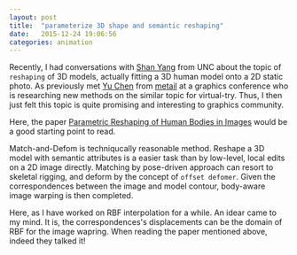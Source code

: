 ```yaml
---
layout: post
title:  "parameterize 3D shape and semantic reshaping"
date:   2015-12-24 19:06:56
categories: animation
---
```


Recently, I had conversations with [Shan Yang] from UNC about the topic of `reshaping` of 3D models, actually fitting a 3D human model onto a 2D static photo.
As previously met [Yu Chen] from [metail] at a graphics conference who is researching new methods on the similar topic for virtual-try.
Thus, I then just felt this topic is quite promising and interesting to graphics community.

Here, the paper [Parametric Reshaping of Human Bodies in Images] would be a good starting point to read.

Match-and-Defom is techniqucally reasonable method. Reshape a 3D model with semantic attributes is a easier task than by low-level, local edits on a 2D image directly.
Matching by pose-driven approach can resort to skeletal rigging, and deform by the concept of `offset defomer`. Given the correspondences between the image and model contour,
body-aware image warping is then completed.

Here, as I have worked on RBF interpolation for a while. An idear came to my mind. It is, the correspondences's displacements can be the domain of RBF for the image wapring.
When reading the paper mentioned above, indeed they talked it!

[Shan Yang]: www.cs.unc.edu/~alexyang/
[metail]: http://metail.com/
[Yu Chen]: http://mi.eng.cam.ac.uk/~yc301/
[Parametric Reshaping of Human Bodies in Images]: http://sweb.cityu.edu.hk/hongbofu/projects/ParametricBodyReshaping/
